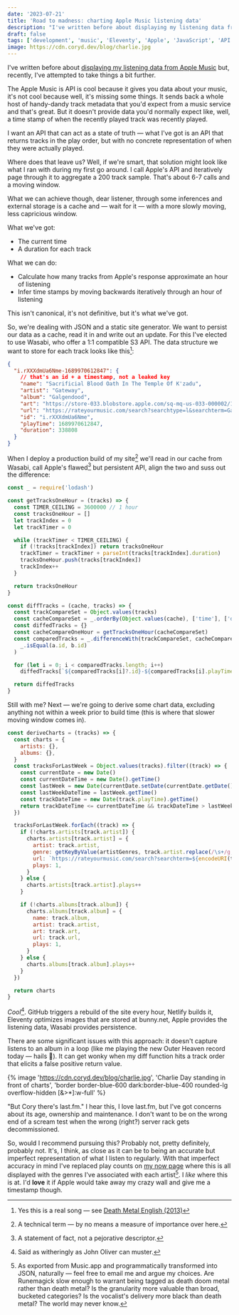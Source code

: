 ```yaml
---
date: '2023-07-21'
title: 'Road to madness: charting Apple Music listening data'
description: "I've written before about displaying my listening data from Apple Music but, recently, I've attempted to take things a bit further."
draft: false
tags: ['development', 'music', 'Eleventy', 'Apple', 'JavaScript', 'API']
image: https://cdn.coryd.dev/blog/charlie.jpg
---
```


I've written before about [displaying my listening data from Apple Music](https://coryd.dev/posts/2023/displaying-listening-data-from-apple-music-using-musickit/) but, recently, I've attempted to take things a bit further.<!-- excerpt -->

The Apple Music is API is cool because it gives you data about your music, it's not cool because well, it's missing some things. It sends back a whole host of handy-dandy track metadata that you'd expect from a music service and that's great. But it doesn't provide data you'd normally expect like, well, a time stamp of when the recently played track was recently played.

I want an API that can act as a state of truth — what I've got is an API that returns tracks in the play order, but with no concrete representation of when they were actually played.

Where does that leave us? Well, if we're smart, that solution might look like what I ran with during my first go around. I call Apple's API and iteratively page through it to aggregate a 200 track sample. That's about 6-7 calls and a moving window.

What we can achieve though, dear listener, through some inferences and external storage is a cache and — wait for it — with a more slowly moving, less capricious window.

What we've got:

- The current time
- A duration for each track

What we can do:

- Calculate how many tracks from Apple's response approximate an hour of listening
- Infer time stamps by moving backwards iteratively through an hour of listening

This isn't canonical, it's not definitive, but it's what we've got.

So, we're dealing with JSON and a static site generator. We want to persist our data as a cache, read it in and write out an update. For this I've elected to use Wasabi, who offer a 1:1 compatible S3 API. The data structure we want to store for each track looks like this[^1]:

```json
{
  "i.rXXXdmUa6Nme-1689970612847": {
    // that's an id + a timestamp, not a leaked key
    "name": "Sacrificial Blood Oath In The Temple Of K'zadu",
    "artist": "Gateway",
    "album": "Galgendood",
    "art": "https://store-033.blobstore.apple.com/sq-mq-us-033-000002/18/f1/a3/18f1a37a-8c9a-169a-5458-464aea20ce05/image?X-Amz-Algorithm=AWS4-HMAC-SHA256&X-Amz-Date=20230721T202228Z&X-Amz-SignedHeaders=host&X-Amz-Expires=86400&X-Amz-Credential=MKIAU0HKO2RBEAT0UMZS%2F20230721%2Fstore-033%2Fs3%2Faws4_request&X-Amz-Signature=85790600221880597074559ed3674564f17ca3df6634d6fa15496baf7aca5d56",
    "url": "https://rateyourmusic.com/search?searchtype=l&searchterm=Galgendood%20Gateway",
    "id": "i.rXXXdmUa6Nme",
    "playTime": 1689970612847,
    "duration": 338808
  }
}
```

When I deploy a production build of my site[^2] we'll read in our cache from Wasabi, call Apple's flawed[^3] but persistent API, align the two and suss out the difference:

```javascript
const _ = require('lodash')

const getTracksOneHour = (tracks) => {
  const TIMER_CEILING = 3600000 // 1 hour
  const tracksOneHour = []
  let trackIndex = 0
  let trackTimer = 0

  while (trackTimer < TIMER_CEILING) {
    if (!tracks[trackIndex]) return tracksOneHour
    trackTimer = trackTimer + parseInt(tracks[trackIndex].duration)
    tracksOneHour.push(tracks[trackIndex])
    trackIndex++
  }

  return tracksOneHour
}

const diffTracks = (cache, tracks) => {
  const trackCompareSet = Object.values(tracks)
  const cacheCompareSet = _.orderBy(Object.values(cache), ['time'], ['desc'])
  const diffedTracks = {}
  const cacheCompareOneHour = getTracksOneHour(cacheCompareSet)
  const comparedTracks = _.differenceWith(trackCompareSet, cacheCompareOneHour, (a, b) =>
    _.isEqual(a.id, b.id)
  )

  for (let i = 0; i < comparedTracks.length; i++)
    diffedTracks[`${comparedTracks[i]?.id}-${comparedTracks[i].playTime}`] = comparedTracks[i]

  return diffedTracks
}
```

Still with me? Next — we're going to derive some chart data, excluding anything not within a week prior to build time (this is where that slower moving window comes in).

```javascript
const deriveCharts = (tracks) => {
  const charts = {
    artists: {},
    albums: {},
  }
  const tracksForLastWeek = Object.values(tracks).filter((track) => {
    const currentDate = new Date()
    const currentDateTime = new Date().getTime()
    const lastWeek = new Date(currentDate.setDate(currentDate.getDate() - 7))
    const lastWeekDateTime = lastWeek.getTime()
    const trackDateTime = new Date(track.playTime).getTime()
    return trackDateTime <= currentDateTime && trackDateTime > lastWeekDateTime
  })

  tracksForLastWeek.forEach((track) => {
    if (!charts.artists[track.artist]) {
      charts.artists[track.artist] = {
        artist: track.artist,
        genre: getKeyByValue(artistGenres, track.artist.replace(/\s+/g, '-').toLowerCase()),
        url: `https://rateyourmusic.com/search?searchterm=${encodeURI(track.artist)}`,
        plays: 1,
      }
    } else {
      charts.artists[track.artist].plays++
    }

    if (!charts.albums[track.album]) {
      charts.albums[track.album] = {
        name: track.album,
        artist: track.artist,
        art: track.art,
        url: track.url,
        plays: 1,
      }
    } else {
      charts.albums[track.album].plays++
    }
  })

  return charts
}
```

_Cool_[^4]. GitHub triggers a rebuild of the site every hour, Netlify builds it, Eleventy optimizes images that are stored at bunny.net, Apple provides the listening data, Wasabi provides persistence.

There are some significant issues with this approach: it doesn't capture listens to an album in a loop (like me playing the new Outer Heaven record today — hails 🤘). It can get wonky when my diff function hits a track order that elicits a false positive return value.

{% image '<https://cdn.coryd.dev/blog/charlie.jpg>', 'Charlie Day standing in front of charts', 'border border-blue-600 dark:border-blue-400 rounded-lg overflow-hidden [&>*]:w-full' %}

"But Cory there's last.fm." I hear this, I love last.fm, but I've got concerns about its age, ownership and maintenance. I don't want to be on the wrong end of a scream test when the wrong (right?) server rack gets decommissioned.

So, would I recommend pursuing this? Probably not, pretty definitely, probably not. It's, I think, as close as it can be to being an accurate but imperfect representation of what I listen to regularly. With that imperfect accuracy in mind I've replaced play counts on [my now page](https://coryd.dev/now) where this is all displayed with the genres I've associated with each artist[^5]. I _like_ where this is at. I'd **love** it if Apple would take away my crazy wall and give me a timestamp though.

[^1]: Yes this is a real song — see [Death Metal English (2013)](https://www.invisibleoranges.com/death-metal-english/)
[^2]: A technical term — by no means a measure of importance over here.
[^3]: A statement of fact, not a pejorative descriptor.
[^4]: Said as witheringly as John Oliver can muster.
[^5]: As exported from Music.app and programmatically transformed into JSON, naturally — feel free to email me and argue my choices. Are Runemagick slow enough to warrant being tagged as death doom metal rather than death metal? Is the granularity more valuable than broad, bucketed categories? Is the vocalist's delivery more black than death metal? The world may never know.
